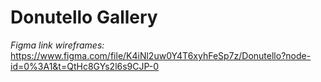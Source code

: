 # Donutello Gallery

*Figma link wireframes:* https://www.figma.com/file/K4iNl2uw0Y4T6xyhFeSp7z/Donutello?node-id=0%3A1&t=QtHc8GYs2l6s9CJP-0